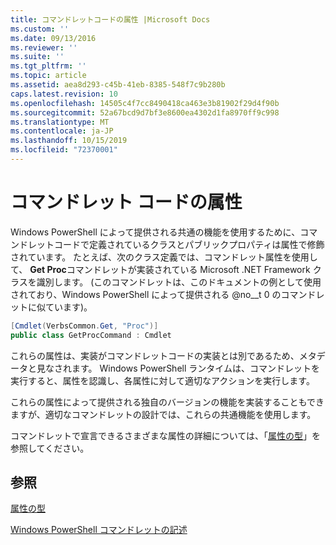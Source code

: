 ```yaml
---
title: コマンドレットコードの属性 |Microsoft Docs
ms.custom: ''
ms.date: 09/13/2016
ms.reviewer: ''
ms.suite: ''
ms.tgt_pltfrm: ''
ms.topic: article
ms.assetid: aea8d293-c45b-41eb-8385-548f7c9b280b
caps.latest.revision: 10
ms.openlocfilehash: 14505c4f7cc8490418ca463e3b81902f29d4f90b
ms.sourcegitcommit: 52a67bcd9d7bf3e8600ea4302d1fa8970ff9c998
ms.translationtype: MT
ms.contentlocale: ja-JP
ms.lasthandoff: 10/15/2019
ms.locfileid: "72370001"
---
```

# <a name="attributes-in-cmdlet-code"></a>コマンドレット コードの属性

Windows PowerShell によって提供される共通の機能を使用するために、コマンドレットコードで定義されているクラスとパブリックプロパティは属性で修飾されています。 たとえば、次のクラス定義では、コマンドレット属性を使用して、 **Get Proc**コマンドレットが実装されている Microsoft .NET Framework クラスを識別します。 (このコマンドレットは、このドキュメントの例として使用されており、Windows PowerShell によって提供される @no__t 0 のコマンドレットに似ています)。

```csharp
[Cmdlet(VerbsCommon.Get, "Proc")]
public class GetProcCommand : Cmdlet
```

これらの属性は、実装がコマンドレットコードの実装とは別であるため、メタデータと見なされます。 Windows PowerShell ランタイムは、コマンドレットを実行すると、属性を認識し、各属性に対して適切なアクションを実行します。

これらの属性によって提供される独自のバージョンの機能を実装することもできますが、適切なコマンドレットの設計では、これらの共通機能を使用します。

コマンドレットで宣言できるさまざまな属性の詳細については、「[属性の型](./attribute-types.md)」を参照してください。

## <a name="see-also"></a>参照

[属性の型](./attribute-types.md)

[Windows PowerShell コマンドレットの記述](./writing-a-windows-powershell-cmdlet.md)
